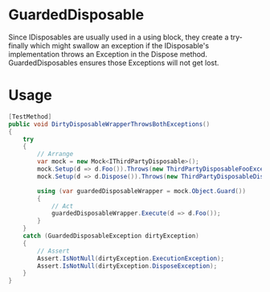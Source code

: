 # GuardedDisposable
Since IDisposables are usually used in a using block, they create a try-finally which might swallow an exception if the IDisposable's implementation throws an Exception in the Dispose method. GuardedDisposables ensures those Exceptions will not get lost.

# Usage
```C#
[TestMethod]
public void DirtyDisposableWrapperThrowsBothExceptions()
{
    try
    {
        // Arrange 
        var mock = new Mock<IThirdPartyDisposable>();
        mock.Setup(d => d.Foo()).Throws(new ThirdPartyDisposableFooException());
        mock.Setup(d => d.Dispose()).Throws(new ThirdPartyDisposableDisposeException());

        using (var guardedDisposableWrapper = mock.Object.Guard())
        {
            // Act
            guardedDisposableWrapper.Execute(d => d.Foo());
        }
    }
    catch (GuardedDisposableException dirtyException)
    {
        // Assert
        Assert.IsNotNull(dirtyException.ExecutionException);
        Assert.IsNotNull(dirtyException.DisposeException);
    }
}
```
